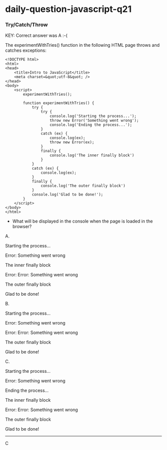 # daily-question-javascript-q21

### Try/Catch/Throw

KEY: Correct answer was A :-(

The experimentWithTries() function in the following HTML page throws and catches exceptions:

```
<!DOCTYPE html>
<html>
<head>
    <title>Intro to JavaScript</title>
	<meta charset=&quot;utf-8&quot; />
</head>
<body>
    <script>
        experimentWithTries();

        function experimentWithTries() {
            try {
                try {
                    console.log('Starting the process...');
                    throw new Error('Something went wrong');
                    console.log('Ending the process...');
                }
                catch (ex) {
                    console.log(ex);
                    throw new Error(ex);
                }
                finally {
                    console.log('The inner finally block')
                }
            }
            catch (ex) {
                console.log(ex);
            }
            finally {
                console.log('The outer finally block')
            }
            console.log('Glad to be done!');
        }
    </script>
</body>
</html>
```

* What will be displayed in the console when the page is loaded in the browser?

A.

Starting the process...  

Error: Something went wrong

The inner finally block  

Error: Error: Something went wrong 

The outer finally block  

Glad to be done!


B.

Starting the process...  

Error: Something went wrong 

Error: Error: Something went wrong 

The outer finally block  

Glad to be done! 


C.

Starting the process...  

Error: Something went wrong 

Ending the process... 

The inner finally block   

Error: Error: Something went wrong 

The outer finally block   

Glad to be done! 

__________________
C
